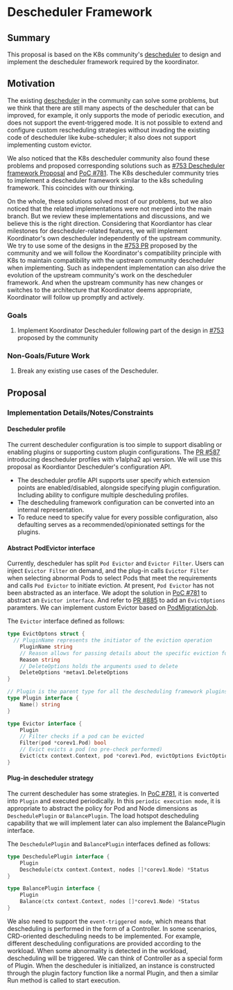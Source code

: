 # Descheduler Framework

## Summary

This proposal is based on the K8s community's [descheduler](https://github.com/kubernetes-sigs/descheduler) to design and implement the descheduler framework required by the koordinator.

## Motivation

The existing [descheduler](https://github.com/kubernetes-sigs/descheduler) in the community can solve some problems, but we think that there are still many aspects of the descheduler that can be improved, for example, it only supports the mode of periodic execution, and does not support the event-triggered mode. It is not possible to extend and configure custom rescheduling strategies without invading the existing code of descheduler like kube-scheduler; it also does not support implementing custom evictor. 

We also noticed that the K8s descheduler community also found these problems and proposed corresponding solutions such as [#753 Descheduler framework Proposal](https://github.com/kubernetes-sigs/descheduler/issues/753) and [PoC #781](https://github.com/kubernetes-sigs/descheduler/pull/781). The K8s descheduler community tries to implement a descheduler framework similar to the k8s scheduling framework. This coincides with our thinking.  

On the whole, these solutions solved most of our problems, but we also noticed that the related implementations were not merged into the main branch. But we review these implementations and discussions, and we believe this is the right direction. Considering that Koordiantor has clear milestones for descheduler-related features, we will implement Koordinator's own descheduler independently of the upstream community. We try to use some of the designs in the [#753 PR](https://github.com/kubernetes-sigs/descheduler/issues/753) proposed by the community and we will follow the Koordinator's compatibility principle with K8s to maintain compatibility with the upstream community descheduler when implementing. Such as independent implementation can also drive the evolution of the upstream community's work on the descheduler framework. And when the upstream community has new changes or switches to the architecture that Koordinator deems appropriate, Koordinator will follow up promptly and actively.

### Goals

1. Implement Koordinator Descheduler following part of the design in [#753](https://github.com/kubernetes-sigs/descheduler/issues/753) proposed by the community

### Non-Goals/Future Work

1. Break any existing use cases of the Descheduler.

## Proposal

### Implementation Details/Notes/Constraints

#### Descheduler profile

The current descheduler configuration is too simple to support disabling or enabling plugins or supporting custom plugin configurations. The [PR #587](https://github.com/kubernetes-sigs/descheduler/pull/587) introducing descheduler profiles with v1alpha2 api version. We will use this proposal as Koordiantor Descheduler's configuration API.

- The descheduler profile API supports user specify which extension points are enabled/disabled, alongside specifying plugin configuration. Including ability to configure multiple descheduling profiles.
- The descheduling framework configuration can be converted into an internal representation.
- To reduce need to specify value for every possible configuration, also defaulting serves as a recommended/opinionated settings for the plugins.

#### Abstract PodEvictor interface

Currently, descheduler has split `Pod Evictor` and `Evictor Filter`. Users can inject `Evictor Filter` on demand, and the plug-in calls `Evictor Filter` when selecting abnormal Pods to select Pods that meet the requirements and calls `Pod Evictor` to initiate eviction. At present, `Pod Evictor` has not been abstracted as an interface. We adopt the solution in [PoC #781](https://github.com/kubernetes-sigs/descheduler/pull/781) to abstract an `Evictor interface`. And refer to [PR #885](https://github.com/kubernetes-sigs/descheduler/pull/885) to add an `EvictOptions` paramters.  We can implement custom Evictor based on [PodMigrationJob](https://github.com/koordinator-sh/koordinator/blob/main/docs/proposals/scheduling/20220701-pod-migration-job.md). 

The `Evictor` interface defined as follows:

```go
type EvictOptons struct {
  // PluginName represents the initiator of the eviction operation
	PluginName string
	// Reason allows for passing details about the specific eviction for logging.
	Reason string
	// DeleteOptions holds the arguments used to delete
	DeleteOptions *metav1.DeleteOptions
}

// Plugin is the parent type for all the descheduling framework plugins.
type Plugin interface {
	Name() string
}

type Evictor interface {
	Plugin
	// Filter checks if a pod can be evicted
	Filter(pod *corev1.Pod) bool
	// Evict evicts a pod (no pre-check performed)
	Evict(ctx context.Context, pod *corev1.Pod, evictOptions EvictOptions) bool
}
```

#### Plug-in descheduler strategy

The current descheduler has some strategies. In [PoC #781](https://github.com/kubernetes-sigs/descheduler/pull/781), it is converted into `Plugin` and executed periodically. In this `periodic execution mode`, it is appropriate to abstract the policy for Pod and Node dimensions as `DeschedulePlugin` or `BalancePlugin`. The load hotspot descheduling capability that we will implement later can also implement the BalancePlugin interface.

The `DeschedulePlugin` and `BalancePlugin` interfaces defined as follows:

```go
type DeschedulePlugin interface {
	Plugin
	Deschedule(ctx context.Context, nodes []*corev1.Node) *Status
}

type BalancePlugin interface {
	Plugin
	Balance(ctx context.Context, nodes []*corev1.Node) *Status
}
```

We also need to support the `event-triggered mode`, which means that descheduling is performed in the form of a Controller.
In some scenarios, CRD-oriented descheduling needs to be implemented. For example, different descheduling configurations are provided according to the workload. When some abnormality is detected in the workload, descheduling will be triggered. We can think of Controller as a special form of Plugin. When the descheduler is initialized, an instance is constructed through the plugin factory function like a normal Plugin, and then a similar Run method is called to start execution.